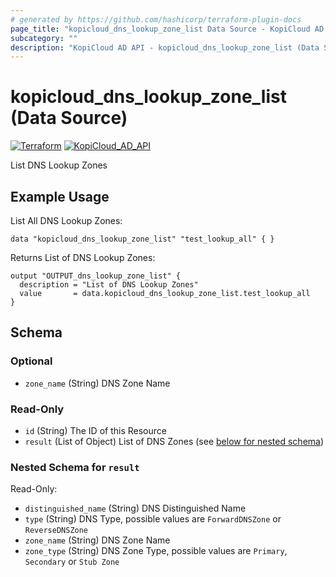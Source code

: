 ```yaml
---
# generated by https://github.com/hashicorp/terraform-plugin-docs
page_title: "kopicloud_dns_lookup_zone_list Data Source - KopiCloud AD Provider"
subcategory: ""
description: "KopiCloud AD API - kopicloud_dns_lookup_zone_list (Data Source)"
---
```


# kopicloud_dns_lookup_zone_list (Data Source)
[![Terraform](https://img.shields.io/badge/terraform-v1.3+-blue.svg)](https://www.terraform.io/downloads.html) 
[![KopiCloud_AD_API](https://img.shields.io/badge/kopiCloud_ad-v1.0+-blueviolet.svg)](https://www.kopicloud-ad-api.com)

List DNS Lookup Zones

## Example Usage

List All DNS Lookup Zones:
```
data "kopicloud_dns_lookup_zone_list" "test_lookup_all" { }
```

Returns List of DNS Lookup Zones:
```
output "OUTPUT_dns_lookup_zone_list" {
  description = "List of DNS Lookup Zones"
  value       = data.kopicloud_dns_lookup_zone_list.test_lookup_all
}
```

<!-- schema generated by tfplugindocs -->
## Schema

### Optional

- `zone_name` (String) DNS Zone Name

### Read-Only

- `id` (String) The ID of this Resource
- `result` (List of Object) List of DNS Zones (see [below for nested schema](#nestedatt--result))

<a id="nestedatt--result"></a>
### Nested Schema for `result`

Read-Only:

- `distinguished_name` (String) DNS Distinguished Name
- `type` (String) DNS Type, possible values are `ForwardDNSZone` or `ReverseDNSZone`
- `zone_name` (String) DNS Zone Name
- `zone_type` (String) DNS Zone Type, possible values are `Primary`, `Secondary` or `Stub Zone`

